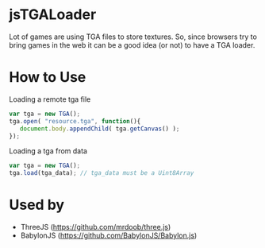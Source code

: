 jsTGALoader
===========

Lot of games are using TGA files to store textures.
So, since browsers try to bring games in the web it can be a good idea (or not) to have a TGA loader.

How to Use
==========

Loading a remote tga file
```js
var tga = new TGA();
tga.open( "resource.tga", function(){
   document.body.appendChild( tga.getCanvas() );
});
```

Loading a tga from data
```js
var tga = new TGA();
tga.load(tga_data); // tga_data must be a Uint8Array
```

Used by
======
- ThreeJS (https://github.com/mrdoob/three.js)
- BabylonJS (https://github.com/BabylonJS/Babylon.js)

